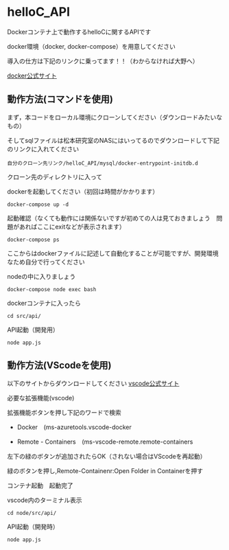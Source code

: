 # helloC_API
Dockerコンテナ上で動作するhelloCに関するAPIです

docker環境（docker, docker-compose）を用意してください

導入の仕方は下記のリンクに乗ってます！！（わからなければ大野へ）

[docker公式サイト](https://docs.docker.jp/get-docker.html)

## 動作方法(コマンドを使用)

まず，本コードをローカル環境にクローンしてください（ダウンロードみたいなもの）

そしてsqlファイルは松本研究室のNASにはいってるのでダウンロードして下記のリンクに入れてください
```
自分のクローン先リンク/helloC_API/mysql/docker-entrypoint-initdb.d
```

クローン先のディレクトリに入って

dockerを起動してください（初回は時間がかかります）
```
docker-compose up -d
```

起動確認（なくても動作には関係ないですが初めての人は見ておきましょう　問題があればここにexitなどが表示されます）
```
docker-compose ps
```

ここからはdockerファイルに記述して自動化することが可能ですが、開発環境なため自分で行ってください

nodeの中に入りましょう
```
docker-compose node exec bash
```

dockerコンテナに入ったら
```
cd src/api/
```
API起動（開発用）
```
node app.js
```

## 動作方法(VScodeを使用)

以下のサイトからダウンロードしてください
[vscode公式サイト](https://azure.microsoft.com/ja-jp/products/visual-studio-code/)

必要な拡張機能(vscode)

拡張機能ボタンを押し下記のワードで検索

- Docker　(ms-azuretools.vscode-docker

- Remote - Containers　(ms-vscode-remote.remote-containers

左下の緑のボタンが追加されたらOK（されない場合はVScodeを再起動）

緑のボタンを押し,Remote-Containenr:Open Folder in Containerを押す

コンテナ起動　起動完了

vscode内のターミナル表示
```
cd node/src/api/
```
API起動（開発時）
```
node app.js
```
